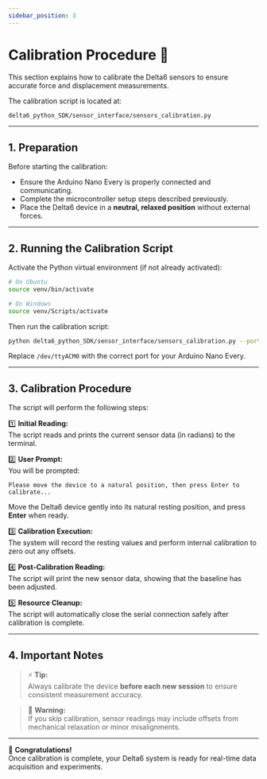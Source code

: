 ```yaml
---
sidebar_position: 3
---
```


# Calibration Procedure 🎯

This section explains how to calibrate the Delta6 sensors to ensure accurate force and displacement measurements.

The calibration script is located at:

```bash
delta6_python_SDK/sensor_interface/sensors_calibration.py
```

---

## 1. Preparation

Before starting the calibration:

- Ensure the Arduino Nano Every is properly connected and communicating.
- Complete the microcontroller setup steps described previously.
- Place the Delta6 device in a **neutral, relaxed position** without external forces.

---

## 2. Running the Calibration Script

Activate the Python virtual environment (if not already activated):

```bash
# On Ubuntu
source venv/bin/activate

# On Windows
source venv/Scripts/activate
```

Then run the calibration script:

```bash
python delta6_python_SDK/sensor_interface/sensors_calibration.py --port /dev/ttyACM0
```

Replace `/dev/ttyACM0` with the correct port for your Arduino Nano Every.

---

## 3. Calibration Procedure

The script will perform the following steps:

1️⃣ **Initial Reading:**  
The script reads and prints the current sensor data (in radians) to the terminal.

2️⃣ **User Prompt:**  
You will be prompted:

```
Please move the device to a natural position, then press Enter to calibrate...
```
Move the Delta6 device gently into its natural resting position, and press **Enter** when ready.

3️⃣ **Calibration Execution:**  
The system will record the resting values and perform internal calibration to zero out any offsets.

4️⃣ **Post-Calibration Reading:**  
The script will print the new sensor data, showing that the baseline has been adjusted.

5️⃣ **Resource Cleanup:**  
The script will automatically close the serial connection safely after calibration is complete.

---

## 4. Important Notes

> ⚡ **Tip:**  
Always calibrate the device **before each new session** to ensure consistent measurement accuracy.

> 📌 **Warning:**  
If you skip calibration, sensor readings may include offsets from mechanical relaxation or minor misalignments.

---

🎯 **Congratulations!**  
Once calibration is complete, your Delta6 system is ready for real-time data acquisition and experiments.


